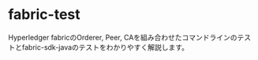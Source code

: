 # fabric-test
Hyperledger fabricのOrderer, Peer, CAを組み合わせたコマンドラインのテストとfabric-sdk-javaのテストをわかりやすく解説します。
